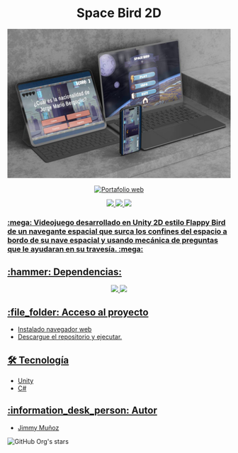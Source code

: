 <h1 align="center"> Space Bird 2D</h1>

![Space Bird](https://github.com/JimmyMunoz17/SpaceBird/blob/main/assets/SpaceBird.jpg)

<p align="center">
   <a href="https://jimmymunoz17.itch.io/space-bird"><img src="https://static-00.iconduck.com/assets.00/itch-io-icon-2048x2048-i6hzclad.png" idth="50" height="50" alt="Portafolio web"</a>
</p>
<p align="center">
   <img src="https://img.shields.io/badge/STATUS-EN%20DESAROLLO-green">
   <img src="https://img.shields.io/badge/Version-v0.1-green">
   <img src="https://img.shields.io/badge/environment-%3E%3D2.16.1%20%3C3.0.0-brightgreen">
</p>
<p align="center">
  <h3> :mega: Videojuego desarrollado en Unity 2D estilo Flappy Bird de un navegante espacial que surca los confines del espacio a bordo de su nave espacial y usando mecánica de preguntas que le ayudaran en su travesía. :mega:</h3>
</p>
<h2> :hammer: Dependencias: </h2>
<p align="center">
   <img src="https://img.shields.io/badge/Unity-brightgreen">
   <img src="https://img.shields.io/badge/Sharp-brightgreen">
</p>

<h2>:file_folder: Acceso al proyecto</h2>

- Instalado navegador web
- Descargue el repositorio y ejecutar.

<h2>🛠️ Tecnología</h2>

- Unity
- C#

<h2>:information_desk_person: Autor</h2>

- [Jimmy Muñoz](https://github.com/JimmyMunoz17)

![GitHub Org's stars](https://img.shields.io/github/stars/jimmyMunoz17?style=social)

